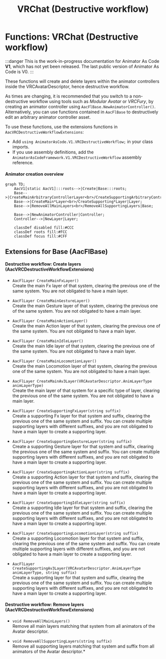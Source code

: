 ﻿---
sidebar_position: 6
title: "VRChat (Destructive workflow)"
---

# Functions: VRChat (Destructive workflow)

:::danger
This is the work-in-progress documentation for Animator As Code **V1**, which has not yet been released. The last public version of Animator As Code is V0.
:::

These functions will create and delete layers within the animator controllers inside the VRCAvatarDescriptor, hence destructive workflow.

As times are changing, it is recommended that you switch to a non-destructive workflow using tools such as *Modular Avatar* or *VRCFury*, by creating an animator controller using `AacFlBase.NewAnimatorController()`. Alternatively, you can use functions contained in `AacFlBase` to destructively edit an arbitrary animator controller asset.

To use these functions, use the extensions functions in `AacVRCDestructiveWorkflowExtensions`:

- Add `using AnimatorAsCode.V1.VRCDestructiveWorkflow;` in your class imports.
- If you use assembly definitions, add the `AnimatorAsCodeFramework.V1.VRCDestructiveWorkflow` assembly reference.

#### Animator creation overview

```mermaid
graph TD;
    AacV1[static AacV1]:::roots-->|Create|Base:::roots;
    Base-->|CreateMainArbitraryControllerLayer<br>/CreateSupportingArbitraryControllerLayer<br>/CreateFirstArbitraryControllerLayer|Layer;
    Base-->|CreateMain*Layer<br>/CreateSupporting*Layer|Layer;
    Base-->|RemoveAllMainLayers<br>/RemoveAllSupportingLayers|Base;
    
    Base-->|NewAnimatorController|Controller;
    Controller-->|NewLayer|Layer;
    
    classDef disabled fill:#CCC
    classDef roots fill:#FCC
    classDef focus fill:#CFF
```

## Extensions for Base (AacFlBase)

#### Destructive workflow: Create layers (AacVRCDestructiveWorkflowExtensions)

- `AacFlLayer CreateMainFxLayer()`<br/>
  Create the main Fx layer of that system, clearing the previous one of the same system. You are not obligated to have a main layer.

- `AacFlLayer CreateMainGestureLayer()`<br/>
  Create the main Gesture layer of that system, clearing the previous one of the same system. You are not obligated to have a main layer.

- `AacFlLayer CreateMainActionLayer()`<br/>
  Create the main Action layer of that system, clearing the previous one of the same system. You are not obligated to have a main layer.

- `AacFlLayer CreateMainIdleLayer()`<br/>
  Create the main Idle layer of that system, clearing the previous one of the same system. You are not obligated to have a main layer.

- `AacFlLayer CreateMainLocomotionLayer()`<br/>
  Create the main Locomotion layer of that system, clearing the previous one of the same system. You are not obligated to have a main layer.

- `AacFlLayer CreateMainAv3Layer(VRCAvatarDescriptor.AnimLayerType animLayerType)`<br/>
  Create the main layer of that system for a specific type of layer, clearing the previous one of the same system. You are not obligated to have a main layer.

- `AacFlLayer CreateSupportingFxLayer(string suffix)`<br/>
  Create a supporting Fx layer for that system and suffix, clearing the previous one of the same system and suffix. You can create multiple supporting layers with different suffixes, and you are not obligated to have a main layer to create a supporting layer.

- `AacFlLayer CreateSupportingGestureLayer(string suffix)`<br/>
  Create a supporting Gesture layer for that system and suffix, clearing the previous one of the same system and suffix. You can create multiple supporting layers with different suffixes, and you are not obligated to have a main layer to create a supporting layer.

- `AacFlLayer CreateSupportingActionLayer(string suffix)`<br/>
  Create a supporting Action layer for that system and suffix, clearing the previous one of the same system and suffix. You can create multiple supporting layers with different suffixes, and you are not obligated to have a main layer to create a supporting layer.

- `AacFlLayer CreateSupportingIdleLayer(string suffix)`<br/>
  Create a supporting Idle layer for that system and suffix, clearing the previous one of the same system and suffix. You can create multiple supporting layers with different suffixes, and you are not obligated to have a main layer to create a supporting layer.

- `AacFlLayer CreateSupportingLocomotionLayer(string suffix)`<br/>
  Create a supporting Locomotion layer for that system and suffix, clearing the previous one of the same system and suffix. You can create multiple supporting layers with different suffixes, and you are not obligated to have a main layer to create a supporting layer.

- `AacFlLayer CreateSupportingAv3Layer(VRCAvatarDescriptor.AnimLayerType animLayerType, string suffix)`<br/>
  Create a supporting layer for that system and suffix, clearing the previous one of the same system and suffix. You can create multiple supporting layers with different suffixes, and you are not obligated to have a main layer to create a supporting layer.

#### Destructive workflow: Remove layers (AacVRCDestructiveWorkflowExtensions)

- `void RemoveAllMainLayers()`<br/>
  Remove all main layers matching that system from all animators of the Avatar descriptor.

- `void RemoveAllSupportingLayers(string suffix)`<br/>
  Remove all supporting layers matching that system and suffix from all animators of the Avatar descriptor.*
